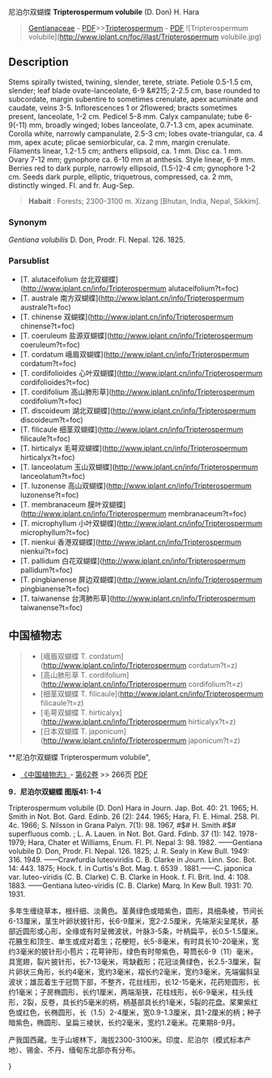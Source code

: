 尼泊尔双蝴蝶 **Tripterospermum volubile** (D. Don) H. Hara

> [Gentianaceae](http://www.iplant.cn/info/Gentianaceae?t=foc) - [PDF](http://www.iplant.cn/foc/pdf/Gentianaceae.pdf)>>[Tripterospermum](http://www.iplant.cn/info/Tripterospermum?t=foc) - [PDF](http://www.iplant.cn/foc/pdf/Tripterospermum.pdf)
![Tripterospermum volubile](http://www.iplant.cn/foc/illast/Tripterospermum volubile.jpg)

## Description

Stems spirally twisted, twining, slender, terete, striate. Petiole 0.5-1.5 cm, slender; leaf blade ovate-lanceolate, 6-9 &amp;#215; 2-2.5 cm, base rounded to subcordate, margin subentire to sometimes crenulate, apex acuminate and caudate, veins 3-5. Inflorescences 1 or 2flowered; bracts sometimes present, lanceolate, 1-2 cm. Pedicel 5-8 mm. Calyx campanulate; tube 6-9(-11) mm, broadly winged; lobes lanceolate, 0.7-1.3 cm, apex acuminate. Corolla white, narrowly campanulate, 2.5-3 cm; lobes ovate-triangular, ca. 4 mm, apex acute; plicae semiorbicular, ca. 2 mm, margin crenulate. Filaments linear, 1.2-1.5 cm; anthers ellipsoid, ca. 1 mm. Disc ca. 1 mm. Ovary 7-12 mm; gynophore ca. 6-10 mm at anthesis. Style linear, 6-9 mm. Berries red to dark purple, narrowly ellipsoid, (1.5-)2-4 cm; gynophore 1-2 cm. Seeds dark purple, elliptic, triquetrous, compressed, ca. 2 mm, distinctly winged. Fl. and fr. Aug-Sep.

> **Habait** : 
> Forests; 2300-3100 m. Xizang [Bhutan, India, Nepal, Sikkim].

### Synonym
*Gentiana volubilis* D. Don, Prodr. Fl. Nepal. 126. 1825.

### Parsublist

* [T.  alutaceifolium  台北双蝴蝶](http://www.iplant.cn/info/Tripterospermum alutaceifolium?t=foc)
* [T.  australe  南方双蝴蝶](http://www.iplant.cn/info/Tripterospermum australe?t=foc)
* [T.  chinense  双蝴蝶](http://www.iplant.cn/info/Tripterospermum chinense?t=foc)
* [T.  coeruleum  盐源双蝴蝶](http://www.iplant.cn/info/Tripterospermum coeruleum?t=foc)
* [T.  cordatum  峨眉双蝴蝶](http://www.iplant.cn/info/Tripterospermum cordatum?t=foc)
* [T.  cordifolioides  心叶双蝴蝶](http://www.iplant.cn/info/Tripterospermum cordifolioides?t=foc)
* [T.  cordifolium  高山肺形草](http://www.iplant.cn/info/Tripterospermum cordifolium?t=foc)
* [T.  discoideum  湖北双蝴蝶](http://www.iplant.cn/info/Tripterospermum discoideum?t=foc)
* [T.  filicaule  细茎双蝴蝶](http://www.iplant.cn/info/Tripterospermum filicaule?t=foc)
* [T.  hirticalyx  毛萼双蝴蝶](http://www.iplant.cn/info/Tripterospermum hirticalyx?t=foc)
* [T.  lanceolatum  玉山双蝴蝶](http://www.iplant.cn/info/Tripterospermum lanceolatum?t=foc)
* [T.  luzonense  高山双蝴蝶](http://www.iplant.cn/info/Tripterospermum luzonense?t=foc)
* [T.  membranaceum  膜叶双蝴蝶](http://www.iplant.cn/info/Tripterospermum membranaceum?t=foc)
* [T.  microphyllum  小叶双蝴蝶](http://www.iplant.cn/info/Tripterospermum microphyllum?t=foc)
* [T.  nienkui  香港双蝴蝶](http://www.iplant.cn/info/Tripterospermum nienkui?t=foc)
* [T.  pallidum  白花双蝴蝶](http://www.iplant.cn/info/Tripterospermum pallidum?t=foc)
* [T.  pingbianense  屏边双蝴蝶](http://www.iplant.cn/info/Tripterospermum pingbianense?t=foc)
* [T.  taiwanense  台湾肺形草](http://www.iplant.cn/info/Tripterospermum taiwanense?t=foc)

## 中国植物志

> * [峨眉双蝴蝶  T.  cordatum](http://www.iplant.cn/info/Tripterospermum cordatum?t=z)
> * [高山肺形草  T.  cordifolium](http://www.iplant.cn/info/Tripterospermum cordifolium?t=z)
> * [细茎双蝴蝶  T.  filicaule](http://www.iplant.cn/info/Tripterospermum filicaule?t=z)
> * [毛萼双蝴蝶  T.  hirticalyx](http://www.iplant.cn/info/Tripterospermum hirticalyx?t=z)
> * [日本双蝴蝶  T.  japonicum](http://www.iplant.cn/info/Tripterospermum japonicum?t=z)

**尼泊尔双蝴蝶 Tripterospermum volubile",

* [《中国植物志》](http://www.iplant.cn/frps)- [第62卷](http://www.iplant.cn/frps/vol/62) >> 266页 [PDF](http://www.iplant.cn/frps/pdf/62/266.PDF)

**9．尼泊尔双蝴蝶 图版41: 1-4**

Tripterospermum volubile (D. Don) Hara in Journ. Jap. Bot. 40: 21. 1965; H. Smith in Not. Bot. Gard. Edinb. 26 (2): 244. 1965; Hara, Fl. E. Himal. 258. Pl. 4c. 1966; S. Nilsson in Grana Palyn. 7(1): 98. 1967, #$# H. Smith #$# superfluous comb. ; L. A. Lauen. in Not. Bot. Gard. Fdinb. 37 (1): 142. 1978-1979; Hara, Chater et Williams, Enum. Fl. Pl. Nepal 3: 98. 1982. ——Gentiana volubile D. Don, Prodr. Fl. Nepal. 126. 1825; J. R. Sealy in Kew Bull. 1949: 316. 1949. ——Crawfurdia luteoviridis C. B. Clarke in Journ. Linn. Soc. Bot. 14: 443. 1875; Hock. f. in Curtis's Bot. Mag. t. 6539 . 1881.——C. japonica var. luteo-viridis (C. B. Clarke) C. B. Clarke in Hook. f. Fl. Brit. Ind. 4: 108. 1883. ——Gentiana luteo-viridis (C. B. Clarke) Marq. In Kew Bull. 1931: 70. 1931.

多年生缠绕草本，根纤细、淡黄色。茎黄绿色或暗紫色，圆形，具细条棱，节间长6-13厘米，茎生叶卵状披针形，长6-9厘米，宽2-2.5厘米，先端渐尖呈尾状，基部近圆形或心形，全缘或有时呈微波状，叶脉3-5条，叶柄扁平，长0.5-1.5厘米。花腋生和顶生、单生或成对着生；花梗短，长5-8毫米，有时具长10-20毫米，宽约3毫米的披针形小苞片；花萼钟形，绿色有时带紫色，萼筒长6-9（11）毫米，具宽翅，裂片披针形，长7-13毫米，弯缺截形；花冠淡黄绿色，长2.5-3厘米，裂片卵状三角形，长约4毫米，宽约3毫米，褶长约2毫米，宽约3毫米，先端偏斜呈波状；雄蕊着生于冠筒下部，不整齐，花丝线形，长12-15毫米，花药矩圆形，长约1毫米；子房椭圆形，长约1厘米，两端渐狭，花柱线形，长6-9毫米，柱头线形，2裂，反卷，具长约5毫米的柄，柄基部具长约1毫米，5裂的花盘。桨果紫红色或红色，长椭圆形，长（1.5）2-4厘米，宽0.9-1.3厘米，具1-2厘米的柄；种子暗紫色，椭圆形、呈扁三棱状，长约2毫米，宽约1.2毫米。花果期8-9月。

产我国西藏。生于山坡林下，海拔2300-3100米。印度、尼泊尔（模式标本产地）、锡金、不丹、缅甸东北部亦有分布。

}